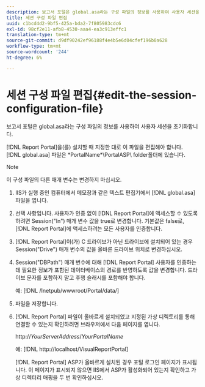```yaml
---
description: 보고서 포털은 global.asa라는 구성 파일의 정보를 사용하여 사용자 세션을 초기화합니다.
title: 세션 구성 파일 편집
uuid: c1bcd4d2-9bf5-425a-bda2-7f805983cdc6
exl-id: 98cf2e11-afb8-4530-aaa4-ea3c913effc1
translation-type: tm+mt
source-git-commit: d9df90242ef96188f4e4b5e6d04cfef196b0a628
workflow-type: tm+mt
source-wordcount: '244'
ht-degree: 6%

---
```


# 세션 구성 파일 편집{#edit-the-session-configuration-file}

보고서 포털은 global.asa라는 구성 파일의 정보를 사용하여 사용자 세션을 초기화합니다.

[!DNL Report Portal]을(를) 설치할 때 지정한 대로 이 파일을 편집해야 합니다. [!DNL global.asa] 파일은 \*PortalName*\PortalASP\ folder폴더에 있습니다.

>[!NOTE]
>
>이 구성 파일의 다른 매개 변수는 변경하지 마십시오.

1. IIS가 실행 중인 컴퓨터에서 메모장과 같은 텍스트 편집기에서 [!DNL global.asa] 파일을 엽니다.
1. 선택 사항입니다. 사용자가 인증 없이 [!DNL Report Portal]에 액세스할 수 있도록 하려면 Session(&quot;In&quot;) 매개 변수 값을 true로 변경합니다. 기본값은 false로, [!DNL Report Portal]에 액세스하려는 모든 사용자를 인증합니다.
1. [!DNL Report Portal]이(가) C 드라이브가 아닌 드라이브에 설치되어 있는 경우 Session(&quot;Drive&quot;) 매개 변수의 값을 올바른 드라이브 위치로 변경하십시오.
1. Session(&quot;DBPath&quot;) 매개 변수에 대해 [!DNL Report Portal] 사용자를 인증하는 데 필요한 정보가 포함된 데이터베이스의 경로를 반영하도록 값을 변경합니다. 드라이브 문자를 포함하지 말고 후행 슬래시를 포함해야 합니다.

   예: [!DNL /Inetpub/wwwroot/Portal/data/]

1. 파일을 저장합니다.
1. [!DNL Report Portal] 파일이 올바르게 설치되었고 지정된 가상 디렉토리를 통해 연결할 수 있는지 확인하려면 브라우저에서 다음 페이지를 엽니다.

   http://*YourServerAddress*/*YourPortalName*

   예: [!DNL http://localhost/VisualReportPortal]

   [!DNL Report Portal] ASP가 올바르게 설치된 경우 포털 로그인 페이지가 표시됩니다. 이 페이지가 표시되지 않으면 IIS에서 ASP가 활성화되어 있는지 확인하고 가상 디렉터리 매핑을 두 번 확인하십시오.
